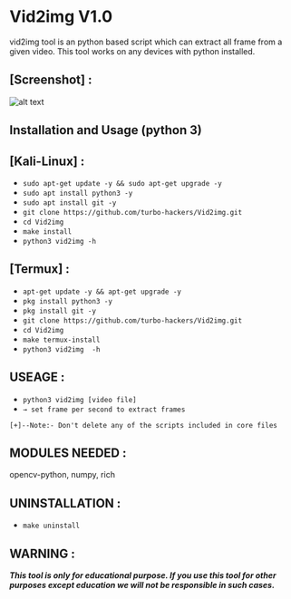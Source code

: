 # Vid2img V1.0

vid2img tool is an python based script which can extract all frame from a given video. This tool works on any devices with python installed.

## [Screenshot] :
![alt text](https://raw.githubusercontent.com/turbo-hackers/Vid2img/main/screenshot_Vid2img.png)
<h2>Installation and Usage (python 3)</h2>

## [Kali-Linux] :

* `sudo apt-get update -y && sudo apt-get upgrade -y`
* `sudo apt install python3 -y`
* `sudo apt install git -y`
* `git clone https://github.com/turbo-hackers/Vid2img.git`
* `cd Vid2img`
* `make install`
* `python3 vid2img -h`

## [Termux] :

* `apt-get update -y && apt-get upgrade -y`
* `pkg install python3 -y`
* `pkg install git -y`
* `git clone https://github.com/turbo-hackers/Vid2img.git`
* `cd Vid2img`
* `make termux-install`
* `python3 vid2img  -h`

## USEAGE :

* `python3 vid2img [video file]`
* `→ set frame per second to extract frames`

```
[+]--Note:- Don't delete any of the scripts included in core files
```

## MODULES NEEDED :
opencv-python, numpy, rich

## UNINSTALLATION :

* `make uninstall`

## WARNING : 
***This tool is only for educational purpose. If you use this tool for other purposes except education we will not be responsible in such cases.***

